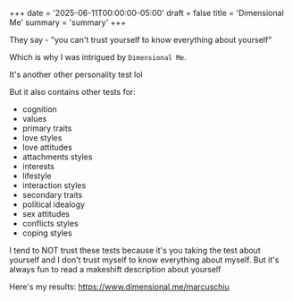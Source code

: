 +++
date = '2025-06-11T00:00:00-05:00'
draft = false
title = 'Dimensional Me'
summary = 'summary'
+++

They say - "you can't trust yourself to know everything about yourself"

Which is why I was intrigued by `Dimensional Me`.

It's another other personality test lol

But it also contains other tests for:
- cognition
- values
- primary traits
- love styles
- love attitudes
- attachments styles
- interests
- lifestyle
- interaction styles
- secondary traits
- political idealogy
- sex attitudes
- conflicts styles
- coping styles

I tend to NOT trust these tests because it's you taking the test about yourself
and I don't trust myself to know everything about myself.
But it's always fun to read a makeshift description about yourself

Here's my results: https://www.dimensional.me/marcuschiu

